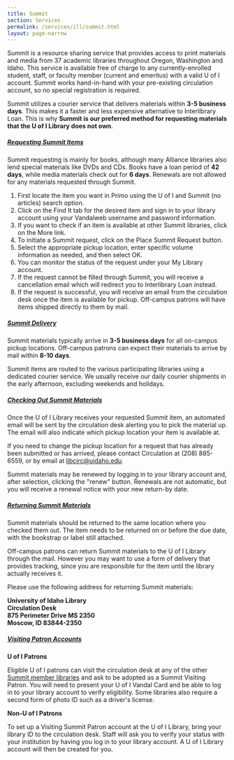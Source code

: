 ```yaml
---
title: Summit
section: Services
permalink: /services/ill/summit.html
layout: page-narrow
---
```


Summit is a resource sharing service that provides access to print materials and media from 37 academic libraries throughout Oregon, Washington and Idaho. 
This service is available free of charge to any currently-enrolled student, staff, or faculty member (current and emeritus) with a valid U of I account. 
Summit works hand-in-hand with your pre-existing circulation account, so no special registration is required.

Summit utilizes a courier service that delivers materials within **3-5 business days**. 
This makes it a faster and less expensive alternative to Interlibrary Loan. 
This is why **Summit is our preferred method for requesting materials that the U of I Library does not own**.

<div id="accordion" class="my-4">
	<div class="card my-2">
		<div class="card-header">
			<h5 class="mb-0"><a class="collapsed card-link" data-toggle="collapse" href="#collapseOne">Requesting Summit Items <span class="fas fa-chevron-down smalltxt"></span></a></h5>
		</div>
		<div id="collapseOne" class="collapse" data-parent="#accordion">
			<div class="card-body">
				<p>Summit requesting is mainly for books, although many Alliance libraries also lend special materials like DVDs and CDs. Books have a loan period of <strong>42 days</strong>, while media materials check out for <strong>6 days</strong>. Renewals are not allowed for any materials requested through Summit.</p>
				<p>
					<ol>
						<li>First locate the item you want in Primo using the U of I and Summit (no articles) search option.</li>
						<li>Click on the Find It tab for the desired item and sign in to your library account using your Vandalweb username and password information.</li>
						<li>If you want to check if an item is available at other Summit libraries, click on the More link. </li>
						<li>To initiate a Summit request, click on the Place Summit Request button.</li>
						<li>Select the appropriate pickup location, enter specific volume information as needed, and then select OK.</li>
						<li>You can monitor the status of the request under your My Library account.</li>
						<li>If the request cannot be filled through Summit, you will receive a cancellation email which will redirect you to Interlibrary Loan instead.</li>
						<li>If the request is successful, you will receive an email from the circulation desk once the item is available for pickup. Off-campus patrons will have items shipped directly to them by mail.</li>
					</ol>
				</p>
			</div>
		</div>
	</div>
	<div class="card my-2">
		<div class="card-header">
			<h5 class="mb-0"><a class="collapsed card-link" data-toggle="collapse" href="#collapseTwo">Summit Delivery <span class="fas fa-chevron-down smalltxt"></span></a></h5>
		</div>
		<div id="collapseTwo" class="collapse" data-parent="#accordion">
			<div class="card-body">
				<p>Summit materials typically arrive in <strong>3-5 business days</strong> for all on-campus pickup locations. Off-campus patrons can expect their materials to arrive by mail within <strong>8-10 days</strong>.</p>
				<p>Summit items are routed to the various participating libraries using a dedicated courier service. We usually receive our daily courier shipments in the early afternoon, excluding weekends and holidays.</p>
			</div>
		</div>
	</div>
	<div class="card my-2">
		<div class="card-header">
			<h5 class="mb-0"><a class="collapsed card-link" data-toggle="collapse" href="#collapseThree">Checking Out Summit Materials<span class="fas fa-chevron-down smalltxt"></span></a></h5>
		</div>
		<div id="collapseThree" class="collapse" data-parent="#accordion">
			<div class="card-body">
				<p>Once the U of I Library receives your requested Summit item, an automated email will be sent by the circulation desk alerting you to pick the material up. The email will also indicate which pickup location your item is available at.</p>
				<p>If you need to change the pickup location for a request that has already been submitted or has arrived, please contact Circulation at (208) 885-6559, or by email at <a href="mailto:libcirc@uidaho.edu">libcirc@uidaho.edu</a>.</p>
				<p>Summit materials may be renewed by logging in to your library account and, after selection, clicking the "renew" button. Renewals are not automatic, but you will receive a renewal notice with your new return-by date.</p>
			</div>
		</div>
	</div>
	<div class="card my-2">
		<div class="card-header">
			<h5 class="mb-0"><a class="collapsed card-link" data-toggle="collapse" href="#collapseFour">Returning Summit Materials<span class="fas fa-chevron-down smalltxt"></span></a></h5>
		</div>
		<div id="collapseFour" class="collapse" data-parent="#accordion">
			<div class="card-body">
				<p>Summit materials should be returned to the same location where you checked them out. The item needs to be returned on or before the due date, with the bookstrap or label still attached. </p>
				<p>Off-campus patrons can return Summit materials to the U of I Library through the mail. However you may want to use a form of delivery that provides tracking, since you are responsible for the item until the library actually receives it.</p>
				<p>Please use the following address for returning Summit materials:</p>
				<p><strong>University of Idaho Library<br>
					Circulation Desk<br>
					875 Perimeter Drive MS 2350<br>
					Moscow, ID 83844-2350</strong>
				</p>
			</div>
		</div>
	</div>
	<div class="card my-2">
		<div class="card-header">
			<h5 class="mb-0"><a class="collapsed card-link" data-toggle="collapse" href="#collapseFive">Visiting Patron Accounts<span class="fas fa-chevron-down smalltxt"></span></a></h5>
		</div>
		<div id="collapseFive" class="collapse" data-parent="#accordion">
			<div class="card-body">
				<p><strong>U of I Patrons</strong></p>
				<p>Eligible U of I patrons can visit the circulation desk at any of the other <a href="https://www.orbiscascade.org/member/">Summit member libraries</a> and ask to be adopted as a Summit Visiting Patron. You will need to present your U of I Vandal Card and be able to log in to your library account to verify eligibility. Some libraries also require a second form of photo ID such as a driver's license.</p>
				<p><strong>Non-U of I Patrons</strong></p>
				<p>To set up a Visiting Summit Patron account at the U of I Library, bring your library ID to the circulation desk. Staff will ask you to verify your status with your institution by having you log in to your library account. A U of I Library account will then be created for you.</p>
			</div>
		</div>
	</div>
</div>
